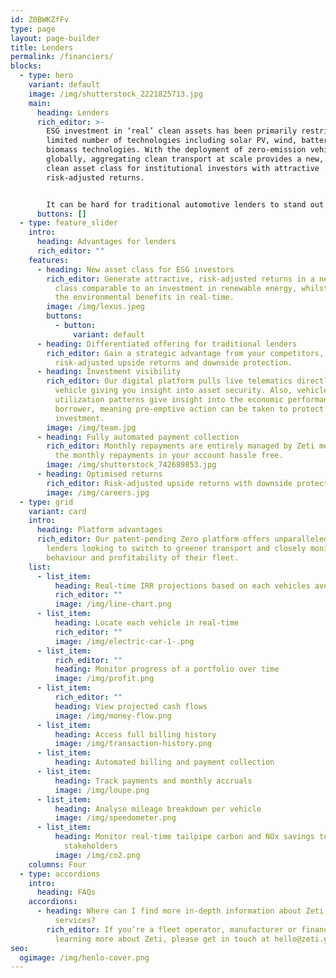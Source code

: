 ```yaml
---
id: Z0BWKZfFv
type: page
layout: page-builder
title: Lenders
permalink: /financiers/
blocks:
  - type: hero
    variant: default
    image: /img/shutterstock_2221825713.jpg
    main:
      heading: Lenders
      rich_editor: >-
        ESG investment in ‘real’ clean assets has been primarily restricted to a
        limited number of technologies including solar PV, wind, battery and
        biomass technologies. With the deployment of zero-emission vehicles
        globally, aggregating clean transport at scale provides a new, proven
        clean asset class for institutional investors with attractive
        risk-adjusted returns.


        It can be hard for traditional automotive lenders to stand out in a crowded market. Zeti can help such lenders differentiate their offering and have a strategic advantage in securing customers whilst generating attractive risk-adjusted returns and gaining operational insight.
      buttons: []
  - type: feature_slider
    intro:
      heading: Advantages for lenders
      rich_editor: ""
    features:
      - heading: New asset class for ESG investors
        rich_editor: Generate attractive, risk-adjusted returns in a new clean asset
          class comparable to an investment in renewable energy, whilst tracking
          the environmental benefits in real-time.
        image: /img/lexus.jpeg
        buttons:
          - button:
              variant: default
      - heading: Differentiated offering for traditional lenders
        rich_editor: Gain a strategic advantage from your competitors, with
          risk-adjusted upside returns and downside protection.
      - heading: Investment visibility
        rich_editor: Our digital platform pulls live telematics directly from each
          vehicle giving you insight into asset security. Also, vehicle
          utilization patterns give insight into the economic performance of the
          borrower, meaning pre-emptive action can be taken to protect your
          investment.
        image: /img/team.jpg
      - heading: Fully automated payment collection
        rich_editor: Monthly repayments are entirely managed by Zeti meaning you'll see
          the monthly repayments in your account hassle free.
        image: /img/shutterstock_742689853.jpg
      - heading: Optimised returns
        rich_editor: Risk-adjusted upside returns with downside protection.
        image: /img/careers.jpg
  - type: grid
    variant: card
    intro:
      heading: Platform advantages
      rich_editor: Our patent-pending Zero platform offers unparalleled insight for
        lenders looking to switch to greener transport and closely monitor the
        behaviour and profitability of their fleet.
    list:
      - list_item:
          heading: Real-time IRR projections based on each vehicles average mileage
          rich_editor: ""
          image: /img/line-chart.png
      - list_item:
          heading: Locate each vehicle in real-time
          rich_editor: ""
          image: /img/electric-car-1-.png
      - list_item:
          rich_editor: ""
          heading: Monitor progress of a portfolio over time
          image: /img/profit.png
      - list_item:
          rich_editor: ""
          heading: View projected cash flows
          image: /img/money-flow.png
      - list_item:
          heading: Access full billing history
          image: /img/transaction-history.png
      - list_item:
          heading: Automated billing and payment collection
      - list_item:
          heading: Track payments and monthly accruals
          image: /img/loupe.png
      - list_item:
          heading: Analyse mileage breakdown per vehicle
          image: /img/speedometer.png
      - list_item:
          heading: Monitor real-time tailpipe carbon and NOx savings to share with
            stakeholders
          image: /img/co2.png
    columns: Four
  - type: accordions
    intro:
      heading: FAQs
    accordions:
      - heading: Where can I find more in-depth information about Zeti's products and
          services?
        rich_editor: If you’re a fleet operator, manufacturer or financier interested in
          learning more about Zeti, please get in touch at hello@zeti.group.
seo:
  ogimage: /img/henlo-cover.png
---
```

